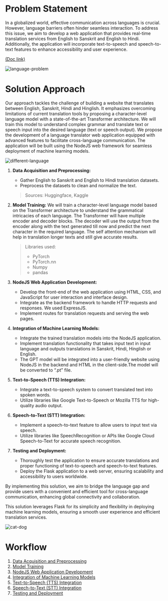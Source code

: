 # Problem Statement

In a globalized world, effective communication across languages is crucial. However, language barriers often hinder seamless interaction. To address this issue, we aim to develop a web application that provides real-time translation services from English to Sanskrit and English to Hindi. Additionally, the application will incorporate text-to-speech and speech-to-text features to enhance accessibility and user experience.

[(Doc link)](https://docs.google.com/document/d/1Ohi__EgosyaZY7Cl83grHvJWuEvrB9yvivgiDjfuzBQ/edit?usp=sharing)

![language-problem](https://encrypted-tbn0.gstatic.com/images?q=tbn:ANd9GcS10FfW4ofgBwhTgm_Uvw7hiE1pJx-KF2ojXEykn_cDjg&s)

# Solution Approach

Our approach tackles the challenge of building a website that translates between English, Sanskrit, Hindi and Hinglish. It emphasizes overcoming limitations of current translation tools by proposing a character-level language model with a state-of-the-art Transformer architecture. We will train this model to understand complex grammar and translate text or speech input into the desired language (text or speech output).
We propose the development of a language translator web application equipped with advanced features to facilitate cross-language communication. The application will be built using the NodeJS web framework for seamless deployment of machine learning models.

![different-language](https://talents.blr1.digitaloceanspaces.com/1703411005/i-can-translate-englishnepalifrenchkorean-and-hindi-respectively.png)

1. **Data Acquisition and Preprocessing:**

   - Gather English to Sanskrit and English to Hindi translation datasets.
   - Preprocess the datasets to clean and normalize the text.

   > Sources: Huggingface, Kaggle

2. **Model Training:**
   We will train a character-level language model based on the Transformer architecture to understand the grammatical intricacies of each language. The Transformer will have multiple encoder and decoder blocks. The decoder will use the output from the encoder along with the text generated till now and predict the next character in the required language. The self attention mechanism will help in translation longer texts and still give accurate results.

   > Libraries used:
   >
   > - PyTorch
   > - PyTorch.nn
   > - Numpy
   > - pandas

3. **NodeJS Web Application Development:**

   - Develop the front-end of the web application using HTML, CSS, and JavaScript for user interaction and interface design.
   - Integrate as the backend framework to handle HTTP requests and responses. We used ExpressJS.
   - Implement routes for translation requests and serving the web pages.

4. **Integration of Machine Learning Models:**

   - Integrate the trained translation models into the NodeJS application.
   - Implement translation functionality that takes input text in input language and outputs translations in Sanskrit, Hindi, Hinglish or English.
   - The GPT model will be integrated into a user-friendly website using NodeJS in the backend and HTML in the client-side.The model will be converted to “.pt” file.

5. **Text-to-Speech (TTS) Integration:**

   - Integrate a text-to-speech system to convert translated text into spoken words.
   - Utilize libraries like Google Text-to-Speech or Mozilla TTS for high-quality audio output.

6. **Speech-to-Text (STT) Integration:**

   - Implement a speech-to-text feature to allow users to input text via speech.
   - Utilize libraries like SpeechRecognition or APIs like Google Cloud Speech-to-Text for accurate speech recognition.

7. **Testing and Deployment:**
   - Thoroughly test the application to ensure accurate translations and proper functioning of text-to-speech and speech-to-text features.
   - Deploy the Flask application to a web server, ensuring scalability and accessibility to users worldwide.

By implementing this solution, we aim to bridge the language gap and provide users with a convenient and efficient tool for cross-language communication, enhancing global connectivity and collaboration.

This solution leverages Flask for its simplicity and flexibility in deploying machine learning models, ensuring a smooth user experience and efficient translation services.

![cat-dog](https://encrypted-tbn0.gstatic.com/images?q=tbn:ANd9GcTMH_Ptw-tS0FH_Vup35-JX4-m8occQ66Bsuos21rMufw&s)

# Workflow

1. [Data Acquisition and Preprocessing](#data-acquisition-and-preprocessing)
2. [Model Training](#model-training)
3. [NodeJS Web Application Development](#nodejs-web-application-development)
4. [Integration of Machine Learning Models](#integration-of-machine-learning-models)
5. [Text-to-Speech (TTS) Integration](#text-to-speech-tts-integration)
6. [Speech-to-Text (STT) Integration](#speech-to-text-stt-integration)
7. [Testing and Deployment](#testing-and-deployment)



